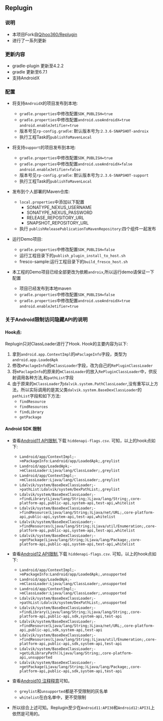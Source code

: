 ## Replugin

### 说明

* 本项目Fork自[Qihoo360/Replugin](https://github.com/Qihoo360/RePlugin)
* 进行了一系列更新

### 更新内容

* gradle-plugin 更新至4.2.2
* gradle 更新至6.7.1
* 支持AndroidX

### 配置

* 将支持`AndroidX`的项目发布到本地:
    * `gradle.properties`中修改配置`SDK_PUBLISH=true`
    * `gradle.properties`中修改配置`android.useAndroidX=true` `android.enableJetifier=true`
    * 版本号见`rp-config.gradle`: 默认版本号为:`2.3.6-SNAPSHOT-androix`
    * 执行工程Task的`publishToMavenLocal`
    
* 将支持`support`的项目发布到本地:
    * `gradle.properties`中修改配置`SDK_PUBLISH=true`
    * `gradle.properties`中修改配置`android.useAndroidX=false` `android.enableJetifier=false`
    * 版本号见`rp-config.gradle`: 默认版本号为:`2.3.6-SNAPSHOT-support`
    * 执行工程Task的`publishToMavenLocal`

* 发布到个人部署的Maven仓库:
    * `local.properties`中添加以下配置
        * SONATYPE_NEXUS_USERNAME
        * SONATYPE_NEXUS_PASSWORD
        * RELEASE_REPOSITORY_URL
        * SNAPSHOT_REPOSITORY_URL
    * 执行 `publishReleasePublicationToMavenRepository`:四个组件一起发布

* 运行Demo项目:
    * `gradle.properties`中修改配置`SDK_PUBLISH=false`
    * 运行工程目录下的`publish_plugin_install_to_host.sh`
    * fresco-sample:运行工程目录下的`build_fresco_host.sh`
    
* 本工程的Demo项目已经全部更改为依赖`androix`,所以运行demo请保证一下配置
    * 项目已经发布到本地maven
    * `gradle.properties`中修改配置`SDK_PUBLISH=false`
    * `gradle.properties`中修改配置`android.useAndroidX=true` `android.enableJetifier=true`
    
### 关于Android限制访问隐藏API的说明

#### Hook点:

Replugin只对ClassLoader进行了Hook. Hook的主要内容为以下:

1. 拿到`android.app.ContextImpl`的`mPaclageInfo`字段，类型为`android.app.LoadedApk`
2. 修改`mPaclageInfo`的`mClassLoader`字段，改为自己的`RePluginClassLoader`
3. 将`mPaclageInfo`的原来的`mClassLoader`的放入`RePluginClassLoader`中，供反射调用各种方法,和`pathList`字段
4. 由于原来的`mClassLoader`为`dalvik.system.PathClassLoader`,没有重写以上方法，所以实际调用的是其父类`dalvik.system.BaseDexClassLoader`的`pathList`字段和如下方法:
    * `findResource`
    * `findResources`
    * `findLibrary`
    * `getPackage`
 

#### Android SDK 限制

* 查看[Android11 API限制](https://developer.android.com/about/versions/11/non-sdk-11),下载 `hiddenapi-flags.csv`. 可知，以上的hook点如下:
    * `Landroid/app/ContextImpl;->mPackageInfo:Landroid/app/LoadedApk;,greylist`
    * `Landroid/app/LoadedApk;->mClassLoader:Ljava/lang/ClassLoader;,greylist`
    * `Landroid/app/ContextImpl;->mClassLoader:Ljava/lang/ClassLoader;,greylist`
    * `Ldalvik/system/BaseDexClassLoader;->pathList:Ldalvik/system/DexPathList;,greylist`
    * `Ldalvik/system/BaseDexClassLoader;->findLibrary(Ljava/lang/String;)Ljava/lang/String;,core-platform-api,public-api,system-api,test-api,whitelist`
    * `Ldalvik/system/BaseDexClassLoader;->findResource(Ljava/lang/String;)Ljava/net/URL;,core-platform-api,public-api,system-api,test-api,whitelist`
    * `Ldalvik/system/BaseDexClassLoader;->findResources(Ljava/lang/String;)Ljava/util/Enumeration;,core-platform-api,public-api,system-api,test-api,whitelist`
    * `Ldalvik/system/BaseDexClassLoader;->getPackage(Ljava/lang/String;)Ljava/lang/Package;,core-platform-api,public-api,system-api,test-api,whitelist`

* 查看[Android12 API限制](https://developer.android.com/about/versions/12/non-sdk-12),下载 `hiddenapi-flags.csv`. 可知，以上的hook点如下: 
    * `Landroid/app/ContextImpl;->mPackageInfo:Landroid/app/LoadedApk;,unsupported`
    * `Landroid/app/LoadedApk;->mClassLoader:Ljava/lang/ClassLoader;,unsupported`
    * `Landroid/app/ContextImpl;->mClassLoader:Ljava/lang/ClassLoader;,unsupported`
    * `Ldalvik/system/BaseDexClassLoader;->pathList:Ldalvik/system/DexPathList;,unsupported`
    * `Ldalvik/system/BaseDexClassLoader;->findLibrary(Ljava/lang/String;)Ljava/lang/String;,core-platform-api,public-api,sdk,system-api,test-api`
    * `Ldalvik/system/BaseDexClassLoader;->findResource(Ljava/lang/String;)Ljava/net/URL;,core-platform-api,public-api,sdk,system-api,test-api`
    * `Ldalvik/system/BaseDexClassLoader;->findResources(Ljava/lang/String;)Ljava/util/Enumeration;,core-platform-api,public-api,sdk,system-api,test-api`
    * `Ldalvik/system/BaseDexClassLoader;->getLdLibraryPath()Ljava/lang/String;,core-platform-api,unsupported`
    * `Ldalvik/system/BaseDexClassLoader;->getPackage(Ljava/lang/String;)Ljava/lang/Package;,core-platform-api,public-api,sdk,system-api,test-api`
    
* 查看[Android10 注释释意](https://developer.android.google.cn/about/versions/10/non-sdk-q#greylist-now-public)可知。
    * `greylist`和`unsupported`都是不受限制的灰名单
    * `whitelist`在白名单中，更不受限制
* 所以综合上述可知。Replugin至少在`Android11:API30`和`Android12:API31`上依然是可用的。
